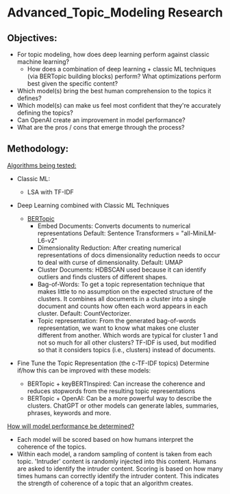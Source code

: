# Advanced_Topic_Modeling Research

## Objectives: 
- For topic modeling, how does deep learning perform against classic machine learning?
    - How does a combination of deep learning + classic ML techniques (via BERTopic building blocks) perform? What optimizations perform best given the specific content?  
- Which model(s) bring the best human comprehension to the topics it defines? 
- Which model(s) can make us feel most confident that they're accurately defining the topics? 
- Can OpenAI create an improvement in model performance?
- What are the pros / cons that emerge through the process? 


## Methodology:
<ins>Algorithms being tested:</ins>

- Classic ML:
  - LSA with TF-IDF

- Deep Learning combined with Classic ML Techniques
  - [BERTopic](https://maartengr.github.io/BERTopic/algorithm/algorithm.html#visual-overview)
    - Embed Documents: Converts documents to numerical representations Default: Sentence Transformers = "all-MiniLM-L6-v2" 
    - Dimensionality Reduction: After creating numerical representations of docs dimensionality reduction needs to occur to deal with curse of dimensionality. Default: UMAP
    - Cluster Documents: HDBSCAN used because it can identify outliers and finds clusters of different shapes.  
    - Bag-of-Words: To get a topic representation technique that makes little to no assumption on the expected structure of the clusters. It combines all documents in a cluster into a single document and counts how often each word appears in each cluster. Default: CountVectorizer. 
    - Topic representation: From the generated bag-of-words representation, we want to know what makes one cluster different from another. Which words are typical for cluster 1 and not so much for all other clusters? TF-IDF is used, but modified so that it considers topics (i.e., clusters) instead of documents. 

- Fine Tune the Topic Representation (the c-TF-IDF topics)
Determine if/how this can be improved with these models:

    - BERTopic + keyBERTInspired: Can increase the coherence and reduces stopwords from the resulting topic representations
    - BERTopic + OpenAI: Can be a more powerful way to describe the clusters. ChatGPT or other models can generate lables, summaries, phrases, keywords and more. 

<ins>How will model performance be determined?</ins>
- Each model will be scored based on how humans interpret the coherence of the topics. 
- Within each model, a random sampling of content is taken from each topic. 'Intruder' content is randomly injected into this content. Humans are asked to identify the intruder content. Scoring is based on how many times humans can correctly identify the intruder content. This indicates the strength of coherence of a topic that an algorithm creates.   


